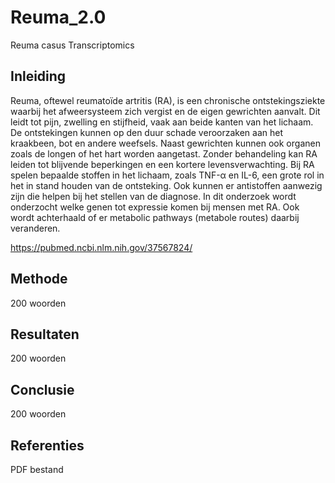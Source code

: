 # Reuma_2.0
Reuma casus Transcriptomics

## Inleiding
Reuma, oftewel reumatoïde artritis (RA), is een chronische ontstekingsziekte waarbij het afweersysteem zich vergist en de eigen gewrichten aanvalt. Dit leidt tot pijn, zwelling en stijfheid, vaak aan beide kanten van het lichaam. De ontstekingen kunnen op den duur schade veroorzaken aan het kraakbeen, bot en andere weefsels. Naast gewrichten kunnen ook organen zoals de longen of het hart worden aangetast. Zonder behandeling kan RA leiden tot blijvende beperkingen en een kortere levensverwachting.
Bij RA spelen bepaalde stoffen in het lichaam, zoals TNF-α en IL-6, een grote rol in het in stand houden van de ontsteking. Ook kunnen er antistoffen aanwezig zijn die helpen bij het stellen van de diagnose. 
In dit onderzoek wordt onderzocht welke genen tot expressie komen bij mensen met RA. Ook wordt achterhaald of er metabolic pathways (metabole routes) daarbij veranderen. 

https://pubmed.ncbi.nlm.nih.gov/37567824/  

## Methode
200 woorden


## Resultaten
200 woorden


## Conclusie
200 woorden


## Referenties
PDF bestand
